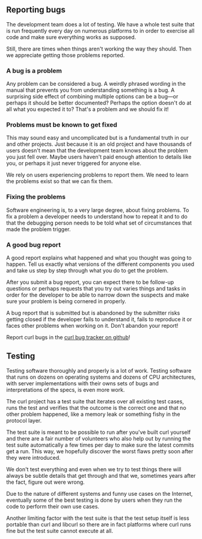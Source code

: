 ## Reporting bugs

The development team does a lot of testing. We have a whole test suite that is
run frequently every day on numerous platforms to in order to exercise all
code and make sure everything works as supposed.

Still, there are times when things aren't working the way they should. Then we
appreciate getting those problems reported.

### A bug is a problem

Any problem can be considered a bug. A weirdly phrased wording in the manual
that prevents you from understanding something is a bug. A surprising side
effect of combining multiple options can be a bug—or perhaps it should be
better documented? Perhaps the option doesn't do at all what you expected it
to? That's a problem and we should fix it!

### Problems must be known to get fixed

This may sound easy and uncomplicated but is a fundamental truth in our and
other projects. Just because it is an old project and have thousands of users
doesn't mean that the development team knows about the problem you just fell
over. Maybe users haven't paid enough attention to details like you, or
perhaps it just never triggered for anyone else.

We rely on users experiencing problems to report them. We need to learn the
problems exist so that we can fix them.

### Fixing the problems

Software engineering is, to a very large degree, about fixing problems. To fix a
problem a developer needs to understand how to repeat it and to do that the
debugging person needs to be told what set of circumstances that made the
problem trigger.

### A good bug report

A good report explains what happened and what you thought was going to
happen. Tell us exactly what versions of the different components you used and
take us step by step through what you do to get the problem.

After you submit a bug report, you can expect there to be follow-up
questions or perhaps requests that you try out varies things and tasks in
order for the developer to be able to narrow down the suspects and make sure
your problem is being cornered in properly.

A bug report that is submitted but is abandoned by the submitter risks getting
closed if the developer fails to understand it, fails to reproduce it or faces
other problems when working on it. Don't abandon your report!

Report curl bugs in the [curl bug tracker on
github](https://github.com/curl/curl/issues)!

## Testing

Testing software thoroughly and properly is a lot of work. Testing software
that runs on dozens on operating systems and dozens of CPU architectures, with
server implementations with their owns sets of bugs and interpretations of the
specs, is even more work.

The curl project has a test suite that iterates over all existing
test cases, runs the test and verifies that the outcome is the correct one
and that no other problem happened, like a memory leak or something fishy in
the protocol layer.

The test suite is meant to be possible to run after you've built curl yourself
and there are a fair number of volunteers who also help out by running the
test suite automatically a few times per day to make sure the latest commits
get a run. This way, we hopefully discover the worst flaws pretty soon after
they were introduced.

We don't test everything and even when we try to test things there will always
be subtle details that get through and that we, sometimes years after the
fact, figure out were wrong.

Due to the nature of different systems and funny use cases on the Internet,
eventually some of the best testing is done by users when they run the code to
perform their own use cases.

Another limiting factor with the test suite is that the test setup itself is
less portable than curl and libcurl so there are in fact platforms where curl
runs fine but the test suite cannot execute at all.
